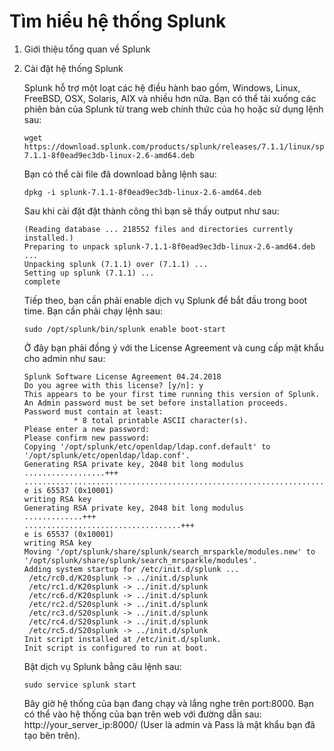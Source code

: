 # Tìm hiểu hệ thống Splunk 
1. Giới thiệu tổng quan về Splunk
2. Cài đặt hệ thống Splunk
 
   Splunk hỗ trợ một loạt các hệ điều hành bao gồm, Windows, Linux, FreeBSD, OSX, Solaris, AIX và nhiều hơn nữa. Bạn có thể tải xuống các phiên bản của Splunk từ trang web chính thức của họ hoặc sử dụng lệnh sau:

       wget https://download.splunk.com/products/splunk/releases/7.1.1/linux/splunk-7.1.1-8f0ead9ec3db-linux-2.6-amd64.deb

   Bạn có thể cài file đã download bằng lệnh sau:

       dpkg -i splunk-7.1.1-8f0ead9ec3db-linux-2.6-amd64.deb

   Sau khi cài đặt đặt thành công thì bạn sẽ thấy output như sau:

       (Reading database ... 218552 files and directories currently installed.)
       Preparing to unpack splunk-7.1.1-8f0ead9ec3db-linux-2.6-amd64.deb ...
       Unpacking splunk (7.1.1) over (7.1.1) ...
       Setting up splunk (7.1.1) ...
       complete

   Tiếp theo, bạn cần phải enable dịch vụ Splunk để bắt đầu trong boot time. Bạn cần phải chạy lệnh sau:

       sudo /opt/splunk/bin/splunk enable boot-start

   Ở đây bạn phải đồng ý với the License Agreement và cung cấp mật khẩu cho admin như sau:

       Splunk Software License Agreement 04.24.2018
       Do you agree with this license? [y/n]: y
       This appears to be your first time running this version of Splunk.
       An Admin password must be set before installation proceeds.
       Password must contain at least:
                  * 8 total printable ASCII character(s).
       Please enter a new password: 
       Please confirm new password: 
       Copying '/opt/splunk/etc/openldap/ldap.conf.default' to '/opt/splunk/etc/openldap/ldap.conf'.
       Generating RSA private key, 2048 bit long modulus
       ..................+++
       ..............................................................................+++
       e is 65537 (0x10001)
       writing RSA key
       Generating RSA private key, 2048 bit long modulus
       .............+++
       ...................................+++
       e is 65537 (0x10001)
       writing RSA key
       Moving '/opt/splunk/share/splunk/search_mrsparkle/modules.new' to '/opt/splunk/share/splunk/search_mrsparkle/modules'.
       Adding system startup for /etc/init.d/splunk ...
        /etc/rc0.d/K20splunk -> ../init.d/splunk
        /etc/rc1.d/K20splunk -> ../init.d/splunk
        /etc/rc6.d/K20splunk -> ../init.d/splunk
        /etc/rc2.d/S20splunk -> ../init.d/splunk
        /etc/rc3.d/S20splunk -> ../init.d/splunk
        /etc/rc4.d/S20splunk -> ../init.d/splunk
        /etc/rc5.d/S20splunk -> ../init.d/splunk
       Init script installed at /etc/init.d/splunk.
       Init script is configured to run at boot.

   Bật dịch vụ Splunk bằng câu lệnh sau:

       sudo service splunk start

   Bây giờ hệ thống của bạn đang chạy và lắng nghe trên port:8000. Bạn có thể vào hệ thống của bạn trên web với đường dẫn sau: http://your_server_ip:8000/ (User là admin và Pass là mật khẩu bạn đã tạo bên trên).
   









   




   



